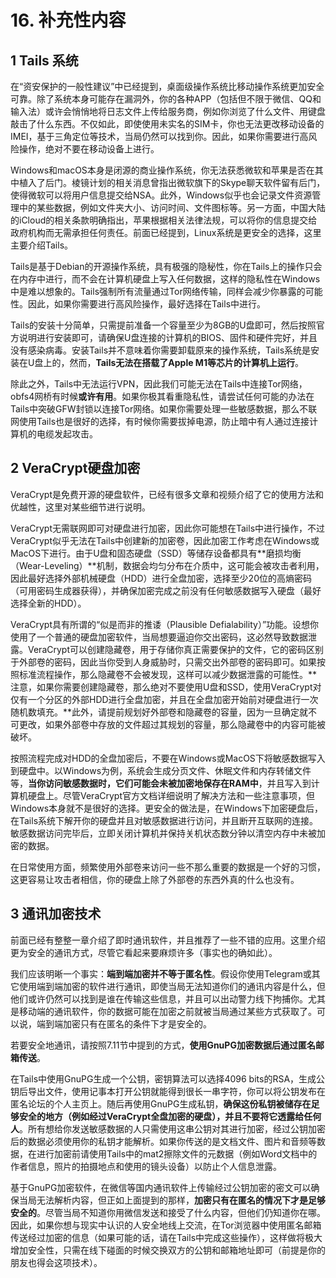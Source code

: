 # 16. 补充性内容

## 1 Tails 系统

在“资安保护的一般性建议”中已经提到，桌面级操作系统比移动操作系统更加安全可靠。除了系统本身可能存在漏洞外，你的各种APP（包括但不限于微信、QQ和输入法）或许会悄悄地将日志文件上传给服务商，例如你浏览了什么文件、用键盘敲击了什么东西。不仅如此，即使使用未实名的SIM卡，你也无法更改移动设备的IMEI，基于三角定位等技术，当局仍然可以找到你。因此，如果你需要进行高风险操作，绝对不要在移动设备上进行。

Windows和macOS本身是闭源的商业操作系统，你无法获悉微软和苹果是否在其中植入了后门。棱镜计划的相关消息曾指出微软旗下的Skype聊天软件留有后门，使得微软可以将用户信息提交给NSA。此外，Windows似乎也会记录文件资源管理中的某些数据，例如文件夹大小、访问时间、文件图标等。另一方面，中国大陆的iCloud的相关条款明确指出，苹果根据相关法律法规，可以将你的信息提交给政府机构而无需承担任何责任。前面已经提到，Linux系统是更安全的选择，这里主要介绍Tails。

Tails是基于Debian的开源操作系统，具有极强的隐秘性，你在Tails上的操作只会在内存中进行，而不会在计算机硬盘上写入任何数据，这样的隐私性在Windows中是难以想象的。Tails强制所有流量通过Tor网络传输，同样会减少你暴露的可能性。因此，如果你需要进行高风险操作，最好选择在Tails中进行。

Tails的安装十分简单，只需提前准备一个容量至少为8GB的U盘即可，然后按照官方说明进行安装即可，请确保U盘连接的计算机的BIOS、固件和硬件完好，并且没有感染病毒。安装Tails并不意味着你需要卸载原来的操作系统，Tails系统是安装在U盘上的，然而，**Tails无法在搭载了Apple M1等芯片的计算机上运行**。

除此之外，Tails中无法运行VPN，因此我们可能无法在Tails中连接Tor网络，obfs4网桥有时候**或许有用**。如果你极其看重隐私性，请尝试任何可能的办法在Tails中突破GFW封锁以连接Tor网络。如果你需要处理一些敏感数据，那么不联网使用Tails也是很好的选择，有时候你需要拔掉电源，防止暗中有人通过连接计算机的电缆发起攻击。

## 2 VeraCrypt硬盘加密

VeraCrypt是免费开源的硬盘软件，已经有很多文章和视频介绍了它的使用方法和优越性，这里对某些细节进行说明。

VeraCrypt无需联网即可对硬盘进行加密，因此你可能想在Tails中进行操作，不过VeraCrypt似乎无法在Tails中创建新的加密卷，因此加密工作考虑在Windows或MacOS下进行。由于U盘和固态硬盘（SSD）等储存设备都具有**磨损均衡（Wear-Leveling）**机制，数据会均匀分布在介质中，这可能会被攻击者利用，因此最好选择外部机械硬盘（HDD）进行全盘加密，选择至少20位的高熵密码（可用密码生成器获得），并确保加密完成之前没有任何敏感数据写入硬盘（最好选择全新的HDD）。

VeraCrypt具有所谓的“似是而非的推诿（Plausible Defialability）”功能。设想你使用了一个普通的硬盘加密软件，当局想要逼迫你交出密码，这必然导致数据泄露。VeraCrypt可以创建隐藏卷，用于存储你真正需要保护的文件，它的密码区别于外部卷的密码，因此当你受到人身威胁时，只需交出外部卷的密码即可。如果按照标准流程操作，那么隐藏卷不会被发现，这样可以减少数据泄露的可能性。**注意，如果你需要创建隐藏卷，那么绝对不要使用U盘和SSD，使用VeraCrypt对仅有一个分区的外部HDD进行全盘加密，并且在全盘加密开始前对硬盘进行一次随机数填充。**此外，请提前规划好外部卷和隐藏卷的容量，因为一旦确定就不可更改，如果外部卷中存放的文件超过其规划的容量，那么隐藏卷中的内容可能被破坏。

按照流程完成对HDD的全盘加密后，不要在Windows或MacOS下将敏感数据写入到硬盘中。以Windows为例，系统会生成分页文件、休眠文件和内存转储文件等，**当你访问敏感数据时，它们可能会未被加密地保存在RAM中**，并且写入到计算机硬盘上。尽管VeraCrypt官方文档详细说明了解决方法和一些注意事项，但Windows本身就不是很好的选择。更安全的做法是，在Windows下加密硬盘后，在Tails系统下解开你的硬盘并且对敏感数据进行访问，并且断开互联网的连接。敏感数据访问完毕后，立即关闭计算机并保持关机状态数分钟以清空内存中未被加密的数据。

在日常使用方面，频繁使用外部卷来访问一些不那么重要的数据是一个好的习惯，这更容易让攻击者相信，你的硬盘上除了外部卷的东西外真的什么也没有。

## 3 通讯加密技术

前面已经有整整一章介绍了即时通讯软件，并且推荐了一些不错的应用。这里介绍更为安全的通讯方式，尽管它看起来要麻烦许多（事实也的确如此）。

我们应该明晰一个事实：**端到端加密并不等于匿名性**。假设你使用Telegram或其它使用端到端加密的软件进行通讯，即使当局无法知道你们的通讯内容是什么，但他们或许仍然可以找到是谁在传输这些信息，并且可以出动警力线下拘捕你。尤其是移动端的通讯软件，你的数据可能在加密之前就被当局通过某些方式获取了。可以说，端到端加密只有在匿名的条件下才是安全的。

若要安全地通讯，请按照7.11节中提到的方式，**使用GnuPG加密数据后通过匿名邮箱传送**。

在Tails中使用GnuPG生成一个公钥，密钥算法可以选择4096 bits的RSA，生成公钥后导出文件，使用记事本打开公钥就能得到很长一串字符，你可以将公钥发布在匿名论坛的个人主页上。随后再使用GnuPG生成私钥，**确保这份私钥被储存在足够安全的地方（例如经过VeraCrypt全盘加密的硬盘），并且不要将它透露给任何人**。所有想给你发送敏感数据的人只需使用这串公钥对其进行加密，经过公钥加密后的数据必须使用你的私钥才能解析。如果你传送的是文档文件、图片和音频等数据，在进行加密前请使用Tails中的mat2擦除文件的元数据（例如Word文档中的作者信息，照片的拍摄地点和使用的镜头设备）以防止个人信息泄露。

基于GnuPG加密软件，在微信等国内通讯软件上传输经过公钥加密的密文可以确保当局无法解析内容，但正如上面提到的那样，**加密只有在匿名的情况下才是足够安全的**。尽管当局不知道你用微信发送和接受了什么内容，但他们仍知道你在哪。因此，如果你想与现实中认识的人安全地线上交流，在Tor浏览器中使用匿名邮箱传送经过加密的信息（如果可能的话，请在Tails中完成这些操作），这样做将极大增加安全性，只需在线下碰面的时候交换双方的公钥和邮箱地址即可（前提是你的朋友也得会这项技术）。

